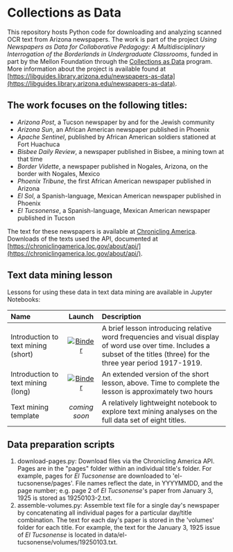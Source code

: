 # Collections as Data

This repository hosts Python code for downloading and analyzing scanned OCR text from Arizona newspapers. The work is part of the project _Using Newspapers as Data for Collaborative Pedagogy: A Multidisciplinary Interrogation of the Borderlands in Undergraduate Classrooms_, funded in part by the Mellon Foundation through the [Collections as Data](https://collectionsasdata.github.io/part2whole/) program. More information about the project is available found at [https://libguides.library.arizona.edu/newspapers-as-data](https://libguides.library.arizona.edu/newspapers-as-data).

## The work focuses on the following titles:
+ _Arizona Post_, a Tucson newspaper by and for the Jewish community
+ _Arizona Sun_, an African American newspaper published in Phoenix
+ _Apache Sentinel_, published by African American soldiers stationed at Fort Huachuca
+ _Bisbee Daily Review_, a newspaper published in Bisbee, a mining town at that time
+ _Border Vidette_, a newspaper published in Nogales, Arizona, on the border with Nogales, Mexico
+ _Phoenix Tribune_, the first African American newspaper published in Arizona
+ _El Sol_, a Spanish-language, Mexican American newspaper published in Phoenix
+ _El Tucsonense_, a Spanish-language, Mexican American newspaper published in Tucson

The text for these newspapers is available at [Chronicling America](https://chroniclingamerica.loc.gov/newspapers/). Downloads of the texts used the API, documented at [https://chroniclingamerica.loc.gov/about/api/](https://chroniclingamerica.loc.gov/about/api/).

## Text data mining lesson
Lessons for using these data in text data mining are available in Jupyter Notebooks:

| Name | Launch | Description |
|:-----|:------:|:------------|
| Introduction to text mining (short) | [![Binder](https://mybinder.org/badge_logo.svg)](https://mybinder.org/v2/gh/jcoliver/dig-coll-borderlands/master?filepath=Text-Mining-Short.ipynb) | A brief lesson introducing relative word frequencies and visual display of word use over time. Includes a subset of the titles (three) for the three year period 1917-1919. |
| Introduction to text mining (long)  | [![Binder](https://mybinder.org/badge_logo.svg)](https://mybinder.org/v2/gh/jcoliver/dig-coll-borderlands/master?filepath=Text-Mining-Long.ipynb) | An extended version of the short lesson, above. Time to complete the lesson is approximately two hours |
| Text mining template | _coming soon_ | A relatively lightweight notebook to explore text mining analyses on the full data set of eight titles. |


## Data preparation scripts
1. download-pages.py: Download files via the Chronicling America API. Pages are in the "pages" folder within an individual title's folder. For example, pages for _El Tucsonense_ are downloaded to 'el-tucsonense/pages'. File names reflect the date, in YYYYMMDD, and the page number; e.g. page 2 of _El Tucsonense_'s paper from January 3, 1925 is stored as 19250103-2.txt.
2. assemble-volumes.py: Assemble text file for a single day's newspaper by concatenating all individual pages for a particular day/title combination. The text for each day's paper is stored in the 'volumes' folder for each title. For example, the text for the January 3, 1925 issue of _El Tucsonense_ is located in data/el-tucsonense/volumes/19250103.txt.
